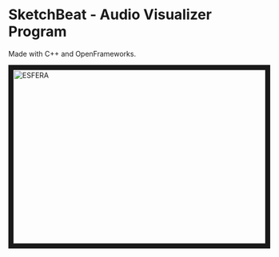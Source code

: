 SketchBeat - Audio Visualizer Program
==================
Made with C++ and OpenFrameworks.

<img src="https://raw2.github.com/Satimidus/SketchBeat/master/src/esfera.png" 
alt="ESFERA" width="725" height="348" border="10" />
